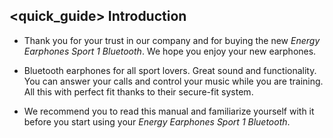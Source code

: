 ## <quick_guide> Introduction

*	Thank you for your trust in our company and for buying the new *Energy Earphones Sport 1 Bluetooth*. We hope you enjoy your new earphones.

*	Bluetooth earphones for all sport lovers. Great sound and functionality. You can answer your calls and control your music while you are training.  All this with perfect fit thanks to their secure-fit system.

*	We recommend you to read this manual and familiarize yourself with it before you start using your *Energy Earphones Sport 1 Bluetooth*.   



